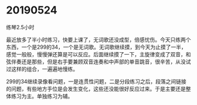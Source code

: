 # 20190524

练琴2.5小时

最近放多了半小时练习，快要上课了，无词歌还没成型，倍感忧伤。今天只练两个东西，一个是299的34，一个是无词歌。无词歌继续摸，到今天为止摸了一半，感觉一般般，慢慢弹还算是可以反应。后面继续摸了一下，主旋律变成了双音，和弦伴奏还是那些，但是右手要兼顾双音连奏和中声部的单音跳音，很辛苦，从没试过这样的组合，一遍遍地慢练。

299的34继续录像看问题，一是连贯性问题，二是分段练习之后，段落之间链接的问题，有些地方手位是会发生变化，这些还没能很好反应过来。于是主要还是整体练习为主。单独练习为辅。
